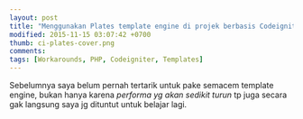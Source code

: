```yaml
---
layout: post
title: "Menggunakan Plates template engine di projek berbasis Codeigniter"
modified: 2015-11-15 03:07:42 +0700
thumb: ci-plates-cover.png
comments:
tags: [Workarounds, PHP, Codeigniter, Templates]
---
```

Sebelumnya saya belum pernah tertarik untuk pake semacem template engine, bukan hanya karena _performa yg akan sedikit turun_ tp juga secara gak langsung saya jg dituntut untuk belajar lagi.
